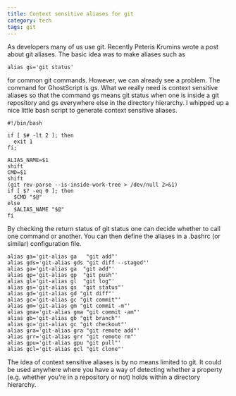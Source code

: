 ```yaml
---
title: Context sensitive aliases for git
category: tech
tags: git
---
```


As developers many of us use git. Recently Peteris Krumins wrote a
post about git aliases. The basic idea was to make aliases such as

~~~{.bash}
alias gs='git status'
~~~

for common git commands. However, we can already see a problem. The
command for GhostScript is gs. What we really need is context
sensitive aliases so that the command gs means git status when one is
inside a git repository and gs everywhere else in the directory
hierarchy. I whipped up a nice little bash script to generate context
sensitive aliases.

~~~{.bash}
#!/bin/bash

if [ $# -lt 2 ]; then
  exit 1
fi;

ALIAS_NAME=$1
shift
CMD=$1
shift
(git rev-parse --is-inside-work-tree > /dev/null 2>&1)
if [ $? -eq 0 ]; then
  $CMD "$@"
else
  $ALIAS_NAME "$@"
fi
~~~

By checking the return status of git status one can decide whether to
call one command or another. You can then define the aliases in a
.bashrc (or similar) configuration file.

~~~{.bash}
alias ga='git-alias ga   "git add"'
alias gds='git-alias gds "git diff --staged"'
alias ga='git-alias ga  "git add"'
alias gp='git-alias gp  "git push"'
alias gl='git-alias gl  "git log"'
alias gs='git-alias gs  "git status"'
alias gd='git-alias gd "git diff"'
alias gc='git-alias gc "git commit"'
alias gm='git-alias gm "git commit -m"'
alias gma='git-alias gma "git commit -am"'
alias gb='git-alias gb "git branch"'
alias gc='git-alias gc "git checkout"'
alias gra='git-alias gra "git remote add"'
alias grr='git-alias grr "git remote rm"'
alias gpu='git-alias gpu "git pull"'
alias gcl='git-alias gcl "git clone"'
~~~

The idea of context sensitive aliases is by no means limited to
git. It could be used anywhere where you have a way of detecting
whether a property (e.g. whether you’re in a repository or not) holds
within a directory hierarchy.
